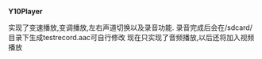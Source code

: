 **Y10Player**

实现了变速播放,变调播放,左右声道切换以及录音功能.
录音完成后会在/sdcard/目录下生成testrecord.aac可自行修改
现在只实现了音频播放,以后还将加入视频播放
